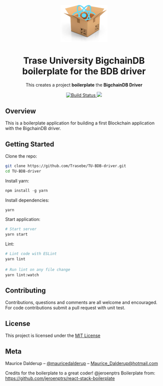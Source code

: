 <p align="center">
  <img src="./logo.png" width="150px" /> 
</p>

<h1 align="center">Trase University BigchainDB boilerplate for the BDB driver</h1>

<p align="center">
  This creates a project <strong>boilerplate</strong> the <strong>BigchainDB Driver</strong>
</p>

<p align="center">
  <a href='https://travis-ci.org/Trasebe/TU-BDB-driver' target="_blank">
    <img src='https://travis-ci.org/Trasebe/TU-BDB-driver.svg?branch=master' alt='Build Status' />
  </a>
  
  <a href='https://github.com/prettier/prettier'>
    <img src='https://img.shields.io/badge/code_style-prettier-ff69b4.svg?style=flat'>
  </a>
</p>




## Overview

This is a boilerplate application for building a first Blockchain application with the BigchainDB driver.

## Getting Started

Clone the repo:

```sh
git clone https://github.com/Trasebe/TU-BDB-driver.git
cd TU-BDB-driver
```

Install yarn:

```js
npm install -g yarn
```

Install dependencies:

```sh
yarn
```

Start application:

```sh
# Start server
yarn start
```

Lint:

```sh
# Lint code with ESLint
yarn lint

# Run lint on any file change
yarn lint:watch
```


## Contributing

Contributions, questions and comments are all welcome and encouraged. For code contributions submit a pull request with unit test.

## License

This project is licensed under the [MIT License](https://github.com/trasebe/TU-BDB-driver/blob/master/LICENSE)

## Meta

Maurice Dalderup – [@mauricedalderup](https://twitter.com/mauricedalderup) – Maurice_Dalderup@hotmail.com


Credits for the boilerplate to a great coder! @jeroenptrs
Boilerplate from: https://github.com/jeroenptrs/react-stack-boilerplate
